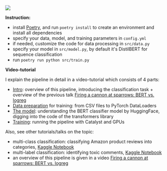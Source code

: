 <img src="https://habrastorage.org/webt/vc/3r/cw/vc3rcwkzc1ddo7s4tux1ys-us0i.png" />

**Instruction:**

- install [Poetry](https://python-poetry.org/docs/basic-usage/), and run `poetry install` to create an environment and install all dependencies
- specify your data, model, and training parameters in `config.yml`
- if needed, customize the code for data processing in `src/data.py`
- specify your model in `src/model.py`, by default it's DistilBERT for sequence classification
- run `poetry run python src/train.py`

**Video-tutorial**

I explain the pipeline in detail in a video-tutorial which consists of 4 parts:

- [Intro](https://youtu.be/fPDUcaLPu58): overview of this pipeline, introducing the classification task + overview of the previous talk [Firing a cannon at sparrows: BERT vs. logreg](https://youtu.be/JIU6WZuWl6k)
- [Data preparation](https://youtu.be/7zoNJV67dkA) for training: from CSV files to PyTorch DataLoaders
- [The model](https://youtu.be/StbFK_rp_rY): understanding the BERT classifier model by HuggingFace, digging into the code of the transformers library
- [Training](https://youtu.be/A5brO93bRis): running the pipeline with Catalyst and GPUs

Also, see other tutorials/talks on the topic:

 - multi-class classification: classifying Amazon product reviews into categories, [Kaggle Notebook](https://www.kaggle.com/kashnitsky/distillbert-catalyst-amazon-product-reviews)
 - multi-label classification: identifying toxic comments, [Kaggle Notebook](https://www.kaggle.com/kashnitsky/catalyst-distilbert-multilabel-clf-toxic-comments)
 - an overview of this pipeline is given in a video [Firing a cannon at sparrows: BERT vs. logreg](https://youtu.be/JIU6WZuWl6k)

